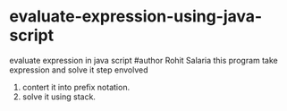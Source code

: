 # evaluate-expression-using-java-script
evaluate expression in java script
#author Rohit Salaria
this program take expression and solve it
step envolved
1. contert it into prefix notation.
2. solve it using stack.
